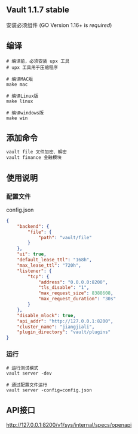 Vault 1.1.7 stable
--------------------

安装必须组件 (GO Version 1.16+ is *required*)

## 编译
```shell
# 编译前，必须安装 upx 工具
# upx 工具用于压缩程序

# 编译MAC版
make mac

# 编译Linux版
make linux

# 编译windows版
make win
```

## 添加命令
```markdown
vault file 文件加密、解密
vault finance 金融模块
```

## 使用说明

### 配置文件
config.json
```json
{
	"backend": {
		"file": {
			"path": "vault/file"
		}
	},
	"ui": true,
	"default_lease_ttl": "168h",
	"max_lease_ttl": "720h",
	"listener": {
		"tcp": {
			"address": "0.0.0.0:8200",
			"tls_disable": "1",
			"max_request_size": 8388608,
			"max_request_duration": "30s"
		}
	},
	"disable_mlock": true,
	"api_addr": "http://127.0.0.1:8200",
	"cluster_name": "jiangjiali",
	"plugin_directory": "vault/plugins"
}

```

### 运行
```shell
# 运行测试模式
vault server -dev

# 通过配置文件运行
vault server -config=config.json
```

## API接口
http://127.0.0.1:8200/v1/sys/internal/specs/openapi
